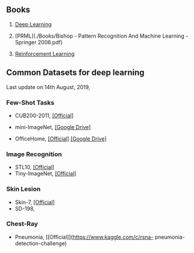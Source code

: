 

## Books

1. [Deep Learning](https://github.com/janishar/mit-deep-learning-book-pdf)

2. [PRML](./Books/Bishop - Pattern Recognition And Machine Learning - Springer  2006.pdf)
3. [Reinforcement Learning](https://web.stanford.edu/class/psych209/Readings/SuttonBartoIPRLBook2ndEd.pdf)

## Common Datasets for deep learning

Last update on 14th August, 2019, 

###  Few-Shot Tasks

- CUB200-2011, [[Official]](http://www.vision.caltech.edu/visipedia/CUB-200.html)

- mini-ImageNet,  [[Google Drive]](https://drive.google.com/uc?export=download&confirm=qgVQ&id=1HkgrkAwukzEZA0TpO7010PkAOREb2Nuk)  

- OfficeHome, [[Official]](http://hemanthdv.org/OfficeHome-Dataset) [[Google Drive]](https://drive.google.com/file/d/0B81rNlvomiwed0V1YUxQdC1uOTg/view) 

### Image Recognition

* STL10, [[Official]](https://cs.stanford.edu/~acoates/stl10/) 
* Tiny-ImageNet,  [[Official]](https://tiny-imagenet.herokuapp.com)

### Skin Lesion

* Skin-7, [[Official]](https://challenge2018.isic-archive.com/participate/)
* SD-198, 

### Chest-Ray

* Pneumonia, [[Official]](https://www.kaggle.com/c/rsna- pneumonia-detection-challenge)